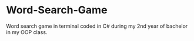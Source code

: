# Word-Search-Game
Word search game in terminal coded in C# during my 2nd year of bachelor in my OOP class.
